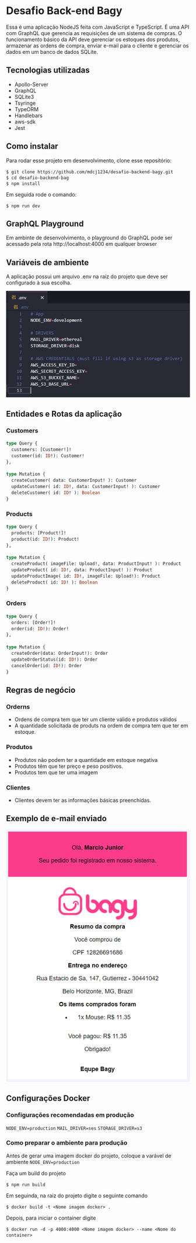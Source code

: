 # Desafio Back-end Bagy

Essa é uma aplicação NodeJS feita com JavaScript e TypeScript. É uma API com GraphQL que gerencia as requisições de um sistema de compras. O funcionamento básico da API deve gerenciar os estoques dos produtos, armazenar as ordens de compra, enviar e-mail para o cliente e gerenciar os dados em um banco de dados SQLite. 

## Tecnologias utilizadas

* Apollo-Server
* GraphQL
* SQLite3
* Tsyringe
* TypeORM
* Handlebars
* aws-sdk
* Jest

## Como instalar

Para rodar esse projeto em desenvolvimento, clone esse repositório: 

```
$ git clone https://github.com/mdcj1234/desafio-backend-bagy.git
$ cd desafio-backend-bag
$ npm install
```

Em seguida rode o comando:

```
$ npm run dev
```

## GraphQL Playground

Em ambinte de desenvolvimento, o playground do GraphQL pode ser acessado pela rota http://localhost:4000 em qualquer browser

## Variáveis de ambiente

A aplicação possui um arquivo .env na raíz do projeto que deve ser configurado à sua escolha.

![Env config](./assets/env_config.png)

## Entidades e Rotas da aplicação

### Customers

```graphql
type Query {
  customers: [Customer!]!
  customer(id: ID!): Customer!
},

type Mutation {
  createCustomer( data: CustomerInput! ): Customer
  updateCustomer( id: ID!, data: CustomerInput! ): Customer
  deleteCustomer( id: ID! ): Boolean
}
```

### Products

```graphql
type Query {
  products: [Product!]!
  product(id: ID!): Product!
},

type Mutation {
  createProduct( imageFile: Upload!, data: ProductInput! ): Product
  updateProduct( id: ID!, data: ProductInput! ): Product
  updateProductImage( id: ID!, imageFile: Upload!): Product
  deleteProduct( id: ID! ): Boolean
}
```

### Orders

```graphql
type Query {
  orders: [Order!]!
  order(id: ID!): Order!
},

type Mutation {
  createOrder(data: OrderInput!): Order
  updateOrderStatus(id: ID!): Order
  cancelOrder(id: ID!): Order
}
```
## Regras de negócio

### Orderns

* Ordens de compra tem que ter um cliente válido e produtos válidos
* A quantidade solicitada de produts na ordem de compra tem que ter em estoque.

### Produtos

* Produtos não podem ter a quantidade em estoque negativa
* Produtos têm que ter preço e peso positivos.
* Produtos tem que ter uma imagem

### Clientes

* Clientes devem ter as informações básicas preenchidas.

## Exemplo de e-mail enviado

![Email example](./assets/email_example.png)

## Configurações Docker

### Configurações recomendadas em produção

`NODE_ENV=production`
`MAIL_DRIVER=ses`
`STORAGE_DRIVER=s3`

### Como preparar o ambiente para produção

Antes de gerar uma imagem docker do projeto, coloque a varável de ambiente `NODE_ENV=production`

Faça um build do projeto

```
$ npm run build
```

Em seguinda, na raiz do projeto digite o seguinte comando

```
$ docker build -t <Nome imagem docker> .
```

Depois, para iniciar o container digite

```
$ docker run -d -p 4000:4000 <Nome imagem docker> --name <Nome do container>
```
